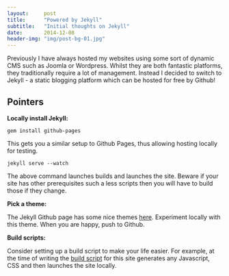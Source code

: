 ```yaml
---
layout:     post
title:      "Powered by Jekyll"
subtitle:   "Initial thoughts on Jekyll"
date:       2014-12-08
header-img: "img/post-bg-01.jpg"
---
```


Previously I have always hosted my websites using some sort of dynamic CMS such as Joomla or Wordpress. Whilst they are both fantastic platforms, they
traditionally require a lot of management. Instead I decided to switch to Jekyll - a static blogging platform which can be hosted for free by Github!

Pointers
--------

**Locally install Jekyll:**

    gem install github-pages

This gets you a similar setup to Github Pages, thus allowing hosting locally for testing.

    jekyll serve --watch

The above command launches builds and launches the site. Beware if your site has other prerequisites such a less scripts then you will have to build
those if they change.

**Pick a theme:**

The Jekyll Github page has some nice themes [here](https://github.com/jekyll/jekyll/wiki/Themes). Experiment locally with this theme. When you are happy, push to Github.

**Build scripts:**

Consider setting up a build script to make your life easier. For example, at the time of writing the [build
script](https://github.com/GusBricker/GusBricker.github.io/blob/master/build.sh) for this site generates any Javascript, CSS and then launches the
site locally.

